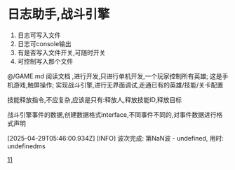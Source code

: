 # 日志助手,战斗引擎

1. 日志可写入文件
2. 日志可console输出
2. 有是否写入文件开关,可随时开关
3. 可控制写入那个文件

@/GAME.md  阅读文档 ,进行开发,只进行单机开发,一个玩家控制所有英雄;
这是手机游戏,触屏操作;
实现战斗引擎,进行无界面调试,走通已有的英雄/技能/关卡配置

技能释放指令,不应复杂,应该是只有:释放人,释放技能ID,释放目标

战斗引擎事件的数据,创建数据格式interface,不同事件不同的,对事件数据进行格式声明

[2025-04-29T05:46:00.934Z] [INFO] 波次完成: 第NaN波 - undefined, 用时: undefinedms

[11](11)